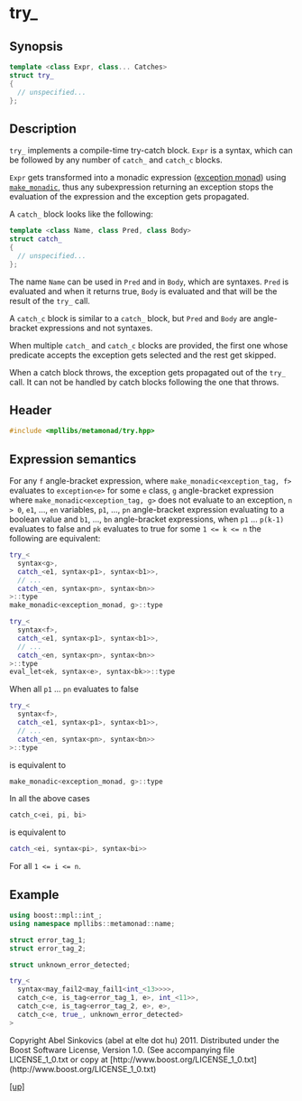 # try_

## Synopsis

```cpp
template <class Expr, class... Catches>
struct try_
{
  // unspecified...
};
```

## Description

`try_` implements a compile-time try-catch block. `Expr` is a syntax, which can
be followed by any number of `catch_` and `catch_c` blocks.

`Expr` gets transformed into a monadic expression
([exception monad](exception_monad.html)) using
[`make_monadic`](make_monadic.html), thus any subexpression returning an
exception stops the evaluation of the expression and the exception gets
propagated.

A `catch_` block looks like the following:

```cpp
template <class Name, class Pred, class Body>
struct catch_
{
  // unspecified...
};
```

The name `Name` can be used in `Pred` and in `Body`, which are syntaxes. `Pred`
is evaluated and when it returns true, `Body` is evaluated and that will be the
result of the `try_` call.

A `catch_c` block is similar to a `catch_` block, but `Pred` and `Body` are
angle-bracket expressions and not syntaxes.

When multiple `catch_` and `catch_c` blocks are provided, the first one whose
predicate accepts the exception gets selected and the rest get skipped.

When a catch block throws, the exception gets propagated out of the `try_` call.
It can not be handled by catch blocks following the one that throws.

## Header

```cpp
#include <mpllibs/metamonad/try.hpp>
```

## Expression semantics

For any `f` angle-bracket expression, where `make_monadic<exception_tag, f>`
evaluates to `exception<e>` for some `e` class, `g` angle-bracket expression
where `make_monadic<exception_tag, g>` does not evaluate to an exception,
`n > 0`, `e1`, ..., `en` variables, `p1`, ..., `pn` angle-bracket expression
evaluating to a boolean value and `b1`, ..., `bn` angle-bracket expressions,
when `p1` ... `p(k-1)` evaluates to false and `pk` evaluates to true for some
`1 <= k <= n` the following are equivalent:

```cpp
try_<
  syntax<g>,
  catch_<e1, syntax<p1>, syntax<b1>>,
  // ...
  catch_<en, syntax<pn>, syntax<bn>>
>::type
make_monadic<exception_monad, g>::type
```

```cpp
try_<
  syntax<f>,
  catch_<e1, syntax<p1>, syntax<b1>>,
  // ...
  catch_<en, syntax<pn>, syntax<bn>>
>::type
eval_let<ek, syntax<e>, syntax<bk>>::type
```

When all `p1` ... `pn` evaluates to false

```cpp
try_<
  syntax<f>,
  catch_<e1, syntax<p1>, syntax<b1>>,
  // ...
  catch_<en, syntax<pn>, syntax<bn>>
>::type
```

is equivalent to

```cpp
make_monadic<exception_monad, g>::type
```

In all the above cases

```cpp
catch_c<ei, pi, bi>
```

is equivalent to

```cpp
catch_<ei, syntax<pi>, syntax<bi>>
```

For all `1 <= i <= n`.

## Example

```cpp
using boost::mpl::int_;
using namespace mpllibs::metamonad::name;

struct error_tag_1;
struct error_tag_2;

struct unknown_error_detected;

try_<
  syntax<may_fail2<may_fail1<int_<13>>>>,
  catch_c<e, is_tag<error_tag_1, e>, int_<11>>,
  catch_c<e, is_tag<error_tag_2, e>, e>,
  catch_c<e, true_, unknown_error_detected>
>
```

<p class="copyright">
Copyright Abel Sinkovics (abel at elte dot hu) 2011.
Distributed under the Boost Software License, Version 1.0.
(See accompanying file LICENSE_1_0.txt or copy at
[http://www.boost.org/LICENSE_1_0.txt](http://www.boost.org/LICENSE_1_0.txt)
</p>

[[up]](reference.html)



